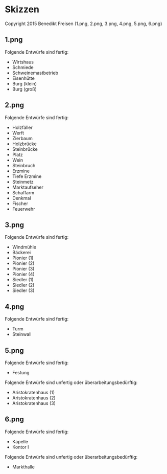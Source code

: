 Skizzen
=======

Copyright 2015  Benedikt Freisen (1.png, 2.png, 3.png, 4.png, 5.png, 6.png)

1.png
-----
Folgende Entwürfe sind fertig:
- Wirtshaus
- Schmiede
- Schweinemastbetrieb
- Eisenhütte
- Burg (klein)
- Burg (groß)

2.png
-----
Folgende Entwürfe sind fertig:
- Holzfäller
- Werft
- Zierbaum
- Holzbrücke
- Steinbrücke
- Platz
- Wein
- Steinbruch
- Erzmine
- Tiefe Erzmine
- Steinmetz
- Marktaufseher
- Schaffarm
- Denkmal
- Fischer
- Feuerwehr

3.png
-----
Folgende Entwürfe sind fertig:
- Windmühle
- Bäckerei
- Pionier (1)
- Pionier (2)
- Pionier (3)
- Pionier (4)
- Siedler (1)
- Siedler (2)
- Siedler (3)

4.png
-----
Folgende Entwürfe sind fertig:
- Turm
- Steinwall

5.png
-----
Folgende Entwürfe sind fertig:
- Festung

Folgende Entwürfe sind unfertig oder überarbeitungsbedürftig:
- Aristokratenhaus (1)
- Aristokratenhaus (2)
- Aristokratenhaus (3)

6.png
-----
Folgende Entwürfe sind fertig:
- Kapelle
- Kontor I

Folgende Entwürfe sind unfertig oder überarbeitungsbedürftig:
- Markthalle
